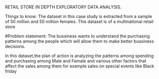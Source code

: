 RETAIL STORE IN DEPTH EXPLORATORY DATA ANALYSIS.


Things to know:
The dataset in this case study is extracted from a sample of 50 million and 50 million females.
This dataset is of a multinational retail store

#Problem statement:
The bussiness wants to understand the purchasing patterns among the people which will allow them to make better bussiness 
decisions.

In this dataset,the plan of action is analyzing the patterns among spending and purchasing among Male and Female and various
other factors that affect the sales among them for example sales on special events like Black friday


